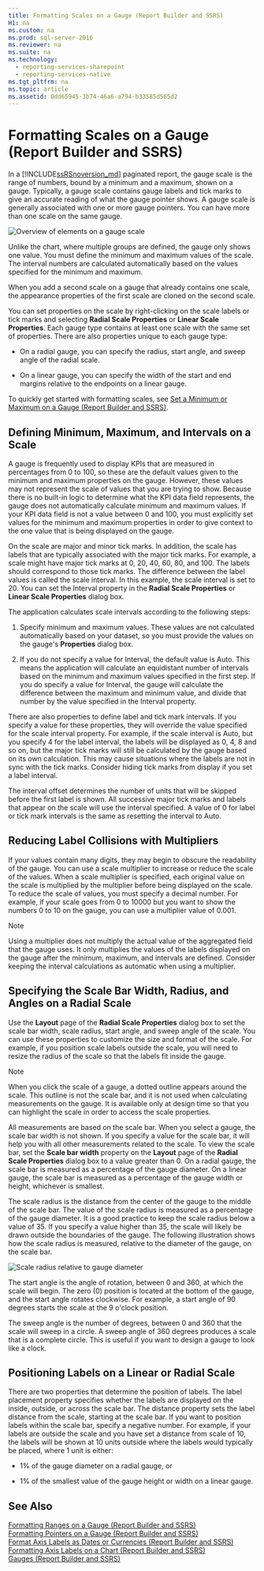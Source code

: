 ```yaml
---
title: Formatting Scales on a Gauge (Report Builder and SSRS)
H1: na
ms.custom: na
ms.prod: sql-server-2016
ms.reviewer: na
ms.suite: na
ms.technology: 
  - reporting-services-sharepoint
  - reporting-services-native
ms.tgt_pltfrm: na
ms.topic: article
ms.assetid: 0dd65945-3b74-46a6-a794-b33585d565d2
---
```

# Formatting Scales on a Gauge (Report Builder and SSRS)
  In a [!INCLUDE[ssRSnoversion_md](../../Topics/TopicNameContainA/includes/ssRSnoversion_md.md)] paginated report, the gauge scale is the range of numbers, bound by a minimum and a maximum, shown on a gauge. Typically, a gauge scale contains gauge labels and tick marks to give an accurate reading of what the gauge pointer shows. A gauge scale is generally associated with one or more gauge pointers. You can have more than one scale on the same gauge.  
  
 ![Overview of elements on a gauge scale](../../Topics/TopicNameContainA/media/ScaleOverviewDiagram.gif "ScaleOverviewDiagram")  
  
 Unlike the chart, where multiple groups are defined, the gauge only shows one value. You must define the minimum and maximum values of the scale. The interval numbers are calculated automatically based on the values specified for the minimum and maximum.  
  
 When you add a second scale on a gauge that already contains one scale, the appearance properties of the first scale are cloned on the second scale.  
  
 You can set properties on the scale by right-clicking on the scale labels or tick marks and selecting **Radial Scale Properties** or **Linear Scale Properties**. Each gauge type contains at least one scale with the same set of properties. There are also properties unique to each gauge type:  
  
-   On a radial gauge, you can specify the radius, start angle, and sweep angle of the radial scale.  
  
-   On a linear gauge, you can specify the width of the start and end margins relative to the endpoints on a linear gauge.  
  
 To quickly get started with formatting scales, see [Set a Minimum or Maximum on a Gauge &#40;Report Builder and SSRS&#41;](../../Topics/TopicNameContainA/Set-a-Minimum-or-Maximum-on-a-Gauge--Report-Builder-and-SSRS-.md).  
  
##  <a name="DefiningMinMax"></a> Defining Minimum, Maximum, and Intervals on a Scale  
 A gauge is frequently used to display KPIs that are measured in percentages from 0 to 100, so these are the default values given to the minimum and maximum properties on the gauge. However, these values may not represent the scale of values that you are trying to show. Because there is no built-in logic to determine what the KPI data field represents, the gauge does not automatically calculate minimum and maximum values. If your KPI data field is not a value between 0 and 100, you must explicitly set values for the minimum and maximum properties in order to give context to the one value that is being displayed on the gauge.  
  
 On the scale are major and minor tick marks. In addition, the scale has labels that are typically associated with the major tick marks. For example, a scale might have major tick marks at 0, 20, 40, 60, 80, and 100. The labels should correspond to those tick marks. The difference between the label values is called the scale interval. In this example, the scale interval is set to 20. You can set the Interval property in the **Radial Scale Properties** or **Linear Scale Properties** dialog box.  
  
 The application calculates scale intervals according to the following steps:  
  
1.  Specify minimum and maximum values. These values are not calculated automatically based on your dataset, so you must provide the values on the gauge's **Properties** dialog box.  
  
2.  If you do not specify a value for Interval, the default value is Auto. This means the application will calculate an equidistant number of intervals based on the minimum and maximum values specified in the first step. If you do specify a value for Interval, the gauge will calculate the difference between the maximum and minimum value, and divide that number by the value specified in the Interval property.  
  
 There are also properties to define label and tick mark intervals. If you specify a value for these properties, they will override the value specified for the scale interval property. For example, if the scale interval is Auto, but you specify 4 for the label interval, the labels will be displayed as 0, 4, 8 and so on, but the major tick marks will still be calculated by the gauge based on its own calculation. This may cause situations where the labels are not in sync with the tick marks. Consider hiding tick marks from display if you set a label interval.  
  
 The interval offset determines the number of units that will be skipped before the first label is shown. All successive major tick marks and labels that appear on the scale will use the interval specified. A value of 0 for label or tick mark intervals is the same as resetting the interval to Auto.  
  
##  <a name="ReducingCollisions"></a> Reducing Label Collisions with Multipliers  
 If your values contain many digits, they may begin to obscure the readability of the gauge. You can use a scale multiplier to increase or reduce the scale of the values. When a scale multiplier is specified, each original value on the scale is multiplied by the multiplier before being displayed on the scale. To reduce the scale of values, you must specify a decimal number. For example, if your scale goes from 0 to 10000 but you want to show the numbers 0 to 10 on the gauge, you can use a multiplier value of 0.001.  
  
> [!NOTE]  
>  Using a multiplier does not multiply the actual value of the aggregated field that the gauge uses. It only multiplies the values of the labels displayed on the gauge after the minimum, maximum, and intervals are defined. Consider keeping the interval calculations as automatic when using a multiplier.  
  
##  <a name="SpecifyingScaleBar"></a> Specifying the Scale Bar Width, Radius, and Angles on a Radial Scale  
 Use the **Layout** page of the **Radial Scale Properties** dialog box to set the scale bar width, scale radius, start angle, and sweep angle of the scale. You can use these properties to customize the size and format of the scale. For example, if you position scale labels outside the scale, you will need to resize the radius of the scale so that the labels fit inside the gauge.  
  
> [!NOTE]  
>  When you click the scale of a gauge, a dotted outline appears around the scale. This outline is not the scale bar, and it is not used when calculating measurements on the gauge. It is available only at design time so that you can highlight the scale in order to access the scale properties.  
  
 All measurements are based on the scale bar. When you select a gauge, the scale bar width is not shown. If you specify a value for the scale bar, it will help you with all other measurements related to the scale. To view the scale bar, set the **Scale bar width** property on the **Layout** page of the **Radial Scale Properties** dialog box to a value greater than 0. On a radial gauge, the scale bar is measured as a percentage of the gauge diameter. On a linear gauge, the scale bar is measured as a percentage of the gauge width or height, whichever is smallest.  
  
 The scale radius is the distance from the center of the gauge to the middle of the scale bar. The value of the scale radius is measured as a percentage of the gauge diameter. It is a good practice to keep the scale radius below a value of 35. If you specify a value higher than 35, the scale will likely be drawn outside the boundaries of the gauge. The following illustration shows how the scale radius is measured, relative to the diameter of the gauge, on the scale bar.  
  
 ![Scale radius relative to gauge diameter](../../Topics/TopicNameContainA/media/ScaleRadiusDiagram.gif "ScaleRadiusDiagram")  
  
 The start angle is the angle of rotation, between 0 and 360, at which the scale will begin. The zero (0) position is located at the bottom of the gauge, and the start angle rotates clockwise. For example, a start angle of 90 degrees starts the scale at the 9 o'clock position.  
  
 The sweep angle is the number of degrees, between 0 and 360 that the scale will sweep in a circle. A sweep angle of 360 degrees produces a scale that is a complete circle. This is useful if you want to design a gauge to look like a clock.  
  
##  <a name="PositioningLabels"></a> Positioning Labels on a Linear or Radial Scale  
 There are two properties that determine the position of labels. The label placement property specifies whether the labels are displayed on the inside, outside, or across the scale bar. The distance property sets the label distance from the scale, starting at the scale bar. If you want to position labels within the scale bar, specify a negative number. For example, if your labels are outside the scale and you have set a distance from scale of 10, the labels will be shown at 10 units outside where the labels would typically be placed, where 1 unit is either:  
  
-   1% of the gauge diameter on a radial gauge, or  
  
-   1% of the smallest value of the gauge height or width on a linear gauge.  
  
## See Also  
 [Formatting Ranges on a Gauge &#40;Report Builder and SSRS&#41;](../../Topics/TopicNameContainA/Formatting-Ranges-on-a-Gauge--Report-Builder-and-SSRS-.md)   
 [Formatting Pointers on a Gauge &#40;Report Builder and SSRS&#41;](../../Topics/TopicNameContainA/Formatting-Pointers-on-a-Gauge--Report-Builder-and-SSRS-.md)   
 [Format Axis Labels as Dates or Currencies &#40;Report Builder and SSRS&#41;](../../Topics/TopicNameNotContainA/Format-Axis-Labels-as-Dates-or-Currencies--Report-Builder-and-SSRS-.md)   
 [Formatting Axis Labels on a Chart &#40;Report Builder and SSRS&#41;](../../Topics/TopicNameContainA/Formatting-Axis-Labels-on-a-Chart--Report-Builder-and-SSRS-.md)   
 [Gauges &#40;Report Builder and SSRS&#41;](../../Topics/TopicNameNotContainA/Gauges--Report-Builder-and-SSRS-.md)  
  
  